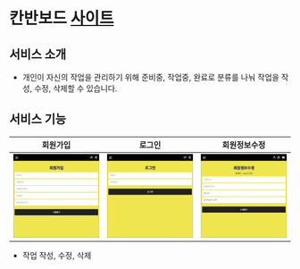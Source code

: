 # 칸반보드 [사이트](https://psgkanban.herokuapp.com)

## 서비스 소개
* 개인이 자신의 작업을 관리하기 위해 준비중, 작업중, 완료로 분류를 나눠 작업을 작성, 수정, 삭제할 수 있습니다.

## 서비스 기능

|회원가입|로그인|회원정보수정|
|--------|------|------------|
|![png_1](./backend/images/회원가입.png)|![png_2](./backend/images/로그인.png)|![png_3](./backend/images/회원정보수정.png)|
* 작업 작성, 수정, 삭제
